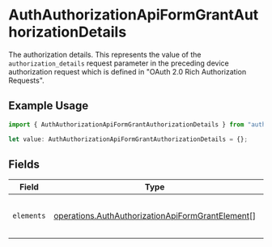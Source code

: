 # AuthAuthorizationApiFormGrantAuthorizationDetails

The authorization details. This represents the value of the `authorization_details`
request parameter in the preceding device authorization request which is defined in
"OAuth 2.0 Rich Authorization Requests".


## Example Usage

```typescript
import { AuthAuthorizationApiFormGrantAuthorizationDetails } from "authelete-bundled/models/operations";

let value: AuthAuthorizationApiFormGrantAuthorizationDetails = {};
```

## Fields

| Field                                                                                                                | Type                                                                                                                 | Required                                                                                                             | Description                                                                                                          |
| -------------------------------------------------------------------------------------------------------------------- | -------------------------------------------------------------------------------------------------------------------- | -------------------------------------------------------------------------------------------------------------------- | -------------------------------------------------------------------------------------------------------------------- |
| `elements`                                                                                                           | [operations.AuthAuthorizationApiFormGrantElement](../../models/operations/authauthorizationapiformgrantelement.md)[] | :heavy_minus_sign:                                                                                                   | Elements of this authorization details.<br/>                                                                         |